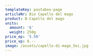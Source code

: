 ```yaml
---
templateKey: pastabox-page
articleNr: Bio Capello del mago
product: B-Capello del mago
units:
  amount: '6'
  weight: 250g
price_ep: '5.50'
price_vp: 8.--
image: /assets/capello-di-mago_5ei.jpg
---
```


